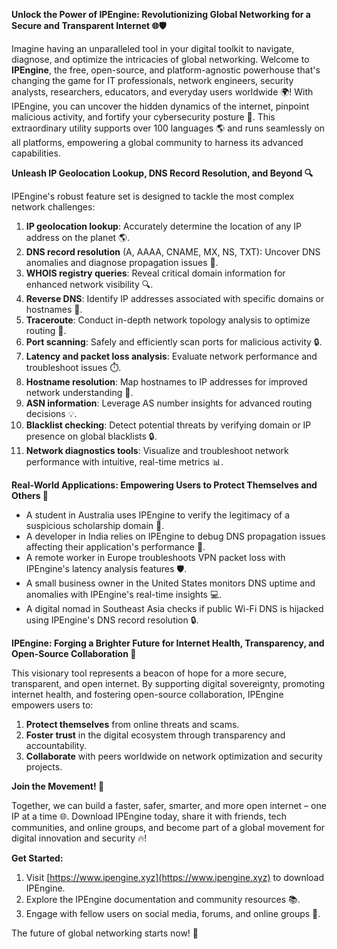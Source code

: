**Unlock the Power of IPEngine: Revolutionizing Global Networking for a Secure and Transparent Internet 🌐🛡️**

Imagine having an unparalleled tool in your digital toolkit to navigate, diagnose, and optimize the intricacies of global networking. Welcome to **IPEngine**, the free, open-source, and platform-agnostic powerhouse that's changing the game for IT professionals, network engineers, security analysts, researchers, educators, and everyday users worldwide 🌍! With IPEngine, you can uncover the hidden dynamics of the internet, pinpoint malicious activity, and fortify your cybersecurity posture 🔐. This extraordinary utility supports over 100 languages 🌎 and runs seamlessly on all platforms, empowering a global community to harness its advanced capabilities.

**Unleash IP Geolocation Lookup, DNS Record Resolution, and Beyond 🔍**

IPEngine's robust feature set is designed to tackle the most complex network challenges:

1. **IP geolocation lookup**: Accurately determine the location of any IP address on the planet 🌎.
2. **DNS record resolution** (A, AAAA, CNAME, MX, NS, TXT): Uncover DNS anomalies and diagnose propagation issues 📡.
3. **WHOIS registry queries**: Reveal critical domain information for enhanced network visibility 🔍.
4. **Reverse DNS**: Identify IP addresses associated with specific domains or hostnames 🔄.
5. **Traceroute**: Conduct in-depth network topology analysis to optimize routing 👥.
6. **Port scanning**: Safely and efficiently scan ports for malicious activity 🔒.
7. **Latency and packet loss analysis**: Evaluate network performance and troubleshoot issues ⏱️.
8. **Hostname resolution**: Map hostnames to IP addresses for improved network understanding 📖.
9. **ASN information**: Leverage AS number insights for advanced routing decisions 💡.
10. **Blacklist checking**: Detect potential threats by verifying domain or IP presence on global blacklists 🔒.
11. **Network diagnostics tools**: Visualize and troubleshoot network performance with intuitive, real-time metrics 📊.

**Real-World Applications: Empowering Users to Protect Themselves and Others 💪**

* A student in Australia uses IPEngine to verify the legitimacy of a suspicious scholarship domain 🌱.
* A developer in India relies on IPEngine to debug DNS propagation issues affecting their application's performance 🤖.
* A remote worker in Europe troubleshoots VPN packet loss with IPEngine's latency analysis features 🛡️.
* A small business owner in the United States monitors DNS uptime and anomalies with IPEngine's real-time insights 💻.
* A digital nomad in Southeast Asia checks if public Wi-Fi DNS is hijacked using IPEngine's DNS record resolution 🔒.

**IPEngine: Forging a Brighter Future for Internet Health, Transparency, and Open-Source Collaboration 🚀**

This visionary tool represents a beacon of hope for a more secure, transparent, and open internet. By supporting digital sovereignty, promoting internet health, and fostering open-source collaboration, IPEngine empowers users to:

1. **Protect themselves** from online threats and scams.
2. **Foster trust** in the digital ecosystem through transparency and accountability.
3. **Collaborate** with peers worldwide on network optimization and security projects.

**Join the Movement! 💖**

Together, we can build a faster, safer, smarter, and more open internet – one IP at a time 🌐. Download IPEngine today, share it with friends, tech communities, and online groups, and become part of a global movement for digital innovation and security 🔥!

**Get Started:**

1. Visit [https://www.ipengine.xyz](https://www.ipengine.xyz) to download IPEngine.
2. Explore the IPEngine documentation and community resources 📚.
3. Engage with fellow users on social media, forums, and online groups 💬.

The future of global networking starts now! 💪